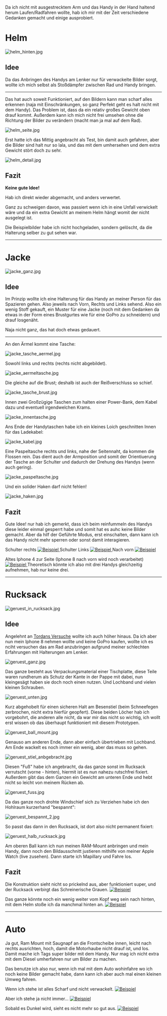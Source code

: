 Da ich nicht mit ausgestrecktem Arm und das Handy in der Hand haltend herum Laufen/Radfahren wollte, hab ich mir mit der Zeit verschiedene Gedanken gemacht und einige ausprobiert.

# Helm

![helm_hinten.jpg](https://joshinils.github.io/osm/helm_hinten.jpg)

## Idee
Da das Anbringen des Handys am Lenker nur für verwackelte Bilder sorgt, wollte ich mich selbst als Stoßdämpfer zwischen Rad und Handy bringen.

---

Das hat auch soweit Funktioniert, auf den Bildern kann man scharf alles erkennen (naja mit Einschränkungen, so ganz Perfekt geht es halt nicht mit dem Handy).
Das Problem ist, dass da ein relativ großes Gewicht oben drauf kommt. Außerdem kann ich mich nicht frei umsehen ohne die Richtung der Bilder zu verändern (macht man ja mal auf dem Rad).

![helm_seite.jpg](https://joshinils.github.io/osm/helm_seite.jpg)

Erst hatte ich das Mittig angebracht als Test, bin damit auch gefahren, aber die Bilder sind halt nur so lala, und das mit dem umhersehen und dem extra Gewicht stört doch zu sehr.

![helm_detail.jpg](https://joshinils.github.io/osm/helm_detail.jpg)

## Fazit

**Keine gute Idee!**

Hab ich direkt wieder abgemacht, und anders verwertet.

Ganz zu schweigen davon, was passiert wenn ich in eine Unfall verwickelt wäre und da ein extra Gewicht an meinem Helm hängt womit der nicht ausgelegt ist.

Die Beispielbilder habe ich nicht hochgeladen, sondern gelöscht, da die Halterung selber zu gut sehen war.

---

# Jacke

![jacke_ganz.jpg](https://joshinils.github.io/osm/jacke_ganz.jpg)

## Idee
Im Prinzip wollte ich eine Halterung für das Handy an meiner Person für das Spazieren gehen. Also jeweils nach Vorn, Rechts und Links sehend.
Also ein wenig Stoff gekauft, ein Muster für eine Jacke (noch mit dem Gedanken da etwas in der Form eines Brustgurtes wie für eine GoPro zu schneidern) und drauf losgenäht.

Naja nicht ganz, das hat doch etwas gedauert.

---

An den Ärmel kommt eine Tasche:

![jacke_tasche_aermel.jpg](https://joshinils.github.io/osm/jacke_tasche_aermel.jpg)

Sowohl links und rechts (rechts nicht abgebildet).

![jacke_aermeltasche.jpg](https://joshinils.github.io/osm/jacke_aermeltasche.jpg)

Die gleiche auf die Brust; deshalb ist auch der Reißverschluss so schief.

![jacke_tasche_brust.jpg](https://joshinils.github.io/osm/jacke_tasche_brust.jpg)

Innen zwei Großzügige Taschen zum halten einer Power-Bank, dem Kabel dazu und eventuell irgendwelchen Krams.

![jacke_innentasche.jpg](https://joshinils.github.io/osm/jacke_innentasche.jpg)

Ans Ende der Handytaschen habe ich ein kleines Loich geschnitten Innen für das Ladekabel:

![jacke_kabel.jpg](https://joshinils.github.io/osm/jacke_kabel.jpg)

Eine Paspeltasche rechts und links, nahe der Seitennaht, da kommen die Flossen rein. Das dient auch der Armposition und somit der Orientiuerung der Tasche an der Schulter und dadurch der Drehung des Handys (wenn auch gering).

![jacke_paspeltasche.jpg](https://joshinils.github.io/osm/jacke_paspeltasche.jpg)

Und ein solider Haken darf nicht fehlen!

![jacke_haken.jpg](https://joshinils.github.io/osm/jacke_haken.jpg)

## Fazit
Gute Idee! nur hab ich gemerkt, dass ich beim reinfummeln des Handys diese leider einmal gesperrt habe und somit hat es auhc keine Bilder gemacht. Aber da hilf der Geführte Modus, erst einschalten, dann kann ich das Handy nicht mehr sperren oder sonst damit interagieren.

Schulter rechts
[![Beispiel](https://images.mapillary.com/HGi1ilI0dXZtLOeUTdJSy0/thumb-2048.jpg)
](https://www.mapillary.com/map/im/HGi1ilI0dXZtLOeUTdJSy0)
Schulter Links
[![Beispiel](https://images.mapillary.com/WddFjmJ3xRXGQZxsVLBNNZ/thumb-2048.jpg)
](https://www.mapillary.com/map/im/WddFjmJ3xRXGQZxsVLBNNZ)
Nach vorn
[![Beispiel](https://images.mapillary.com/JTQrGNHZq0xMZCLtE4zv2w/thumb-2048.jpg)
](https://www.mapillary.com/map/im/JTQrGNHZq0xMZCLtE4zv2w)

Altes Iphone 4 zur Seite (Iphone 8 nach vorn wird noch verarbeitet)
[![Beispiel](https://images.mapillary.com/sZMjviGgn6apyxgRaN7G3E/thumb-2048.jpg)
](https://www.mapillary.com/map/im/sZMjviGgn6apyxgRaN7G3E)
Theoretisch könnte ich also mit drei Handys gleichzeitig aufnehmen, hab nur keine drei.

---

# Rucksack

![geruest_in_rucksack.jpg](https://joshinils.github.io/osm/geruest_in_rucksack.jpg)

## Idee

Angelehnt an [Tordans Versuche](https://www.openstreetmap.org/user/tordans/diary/395215) wollte ich auch höher hinaus.
Da ich aber nun mein Iphone 8 nehmen wollte und keine GoPro kaufen, wollte ich es nciht versuchen das am Rad anzubringen aufgrund meiner schlechten Erfahrungen mit Halterungen am Lenker.

![geruest_ganz.jpg](https://joshinils.github.io/osm/geruest_ganz.jpg)

Das ganze besteht aus Verpackungsmaterial einer Tischplatte, diese Teile waren rundherum als Schutz der Kante in der Pappe mit dabei, nun kleingesägt haben sie doch noch einen nutzen. Und Lochband und vielen kleinen Schrauben.

![geruest_unten.jpg](https://joshinils.github.io/osm/geruest_unten.jpg)

Kurz abgehobelt für einen sicheren Halt am Besenstiel (beim Schneefegen zerbrochen, nicht extra hierfür geopfert). Diese beiden Löcher hab ich vorgebohrt, die anderen alle nicht, da war mir das nicht so wichtig, ich wollt erst wissen ob das überhaupt funktioniert mit diesem Prototypen.

![geruest_ball_mount.jpg](https://joshinils.github.io/osm/geruest_ball_mount.jpg)

Genauso am anderen Ende, dann aber einfach übertrieben mit Lochband. Am Ende wackelt es noch immer ein wenig, aber das muss so gehen.

![geruest_stiel_anbgebracht.jpg](https://joshinils.github.io/osm/geruest_stiel_anbgebracht.jpg)

Diesen "Fuß" habe ich angebracht, da das ganze sonst im Rucksack verrutscht (vorne - hinten), hiermit ist es nun nahezu rutschfrei fixiert. Außerdem gibt das dem Ganzen ein Gewicht am unteren Ende und hebt nicht so leicht von meinem Rücken ab.

![geruest_fuss.jpg](https://joshinils.github.io/osm/geruest_fuss.jpg)

Da das ganze noch drohte Windschief sich zu Verziehen habe ich den Hohlraum kurzerhand "bespannt":

![geruest_bespannt_2.jpg](https://joshinils.github.io/osm/geruest_bespannt_2.jpg)

So passt das dann in den Rucksack, ist dort also nicht permanent fixiert:

![geruest_halb_rucksack.jpg](https://joshinils.github.io/osm/geruest_halb_rucksack.jpg)

Am oberen Ball kann ich nun meinen RAM-Mount anbringen und mein Handy, dann noch den Bildausschnitt justieren mithilfe von meiner Apple Watch (live zusehen).
Dann starte ich Mapillary und Fahre los.

## Fazit

Die Konstruktion sieht nicht so prickelnd aus, aber funktioniert super, und der Rucksack verbirgt das Schreinerische Grauen.
[![Beispiel](https://images.mapillary.com/RK2XVVKZpz69fqhk3IDi82/thumb-2048.jpg)
](https://www.mapillary.com/map/im/RK2XVVKZpz69fqhk3IDi82)

Das ganze könnte noch ein wenig weiter vom Kopf weg sein nach hinten, mit dem Helm stoße ich da manchmal hinten an.
[![Beispiel](https://images.mapillary.com/KIzejQWayheu73hTlzu1j5/thumb-2048.jpg)
](https://www.mapillary.com/map/im/KIzejQWayheu73hTlzu1j5)

---

# Auto
Ja gut, Ram Mount mit Saugnapf an die Frontscheibe innen, leicht nach rechts ausrichten, hoch, damit die Motorhaube nicht drauf ist, und los.
Damit mache ich Tags super bilder mit dem Handy. Nur mag ich nicht extra mit dem Diesel umherfahren nur um Bilder zu machen.

Das benutze ich also nur, wenn ich mal mit dem Auto wohinfahre wo ich noch keine Bilder gemacht habe, dann kann ich aber auch mal einen kleinen Umweg fahren.

Wenn ich stehe ist alles Scharf und nicht verwackelt.
[![Beispiel](https://images.mapillary.com/vHf0fsekepdLc0cwor8dYU/thumb-2048.jpg)
](https://www.mapillary.com/map/im/vHf0fsekepdLc0cwor8dYU)

Aber ich stehe ja nicht immer...
[![Beispiel](https://images.mapillary.com/63mMvj4GviFQAqBRSKUkwW/thumb-2048.jpg)
](https://www.mapillary.com/map/im/63mMvj4GviFQAqBRSKUkwW)

Sobald es Dunkel wird, sieht es nicht mehr so gut aus.
[![Beispiel](https://images.mapillary.com/lr7S3g0SBsjEdPSNaHmvwD/thumb-2048.jpg)
](https://www.mapillary.com/map/im/lr7S3g0SBsjEdPSNaHmvwD)
